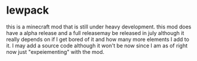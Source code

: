 # lewpack

this is a minecraft mod that is still under heavy development.
this mod does have a alpha release and a full releasemay be released in july although it really depends on if I get bored of it and how many more elements I add to it.
I may add a source code although it won't be now since I am as of right now just "expeiementing" with the mod.
